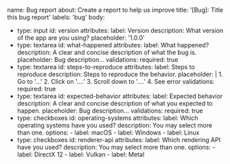 name: Bug report
about: Create a report to help us improve
title: '[Bug]: Title this bug report'
labels: 'bug'
body:
  - type: input
    id: version
    attributes:
      label: Version
      description: What version of the app are you using?
      placeholder: '1.0.0'
  - type: textarea
    id: what-happened
    attributes:
      label: What happened?
      description: A clear and concise description of what the bug is.
      placeholder: Bug description...
      validations:
      required: true
  - type: textarea
    id: steps-to-reproduce
    attributes:
      label: Steps to reproduce
      description: Steps to reproduce the behavior.
      placeholder: |
          1. Go to '...'
          2. Click on '....'
          3. Scroll down to '....'
          4. See error
      validations:
      required: true
  - type: textarea
    id: expected-behavior
    attributes:
      label: Expected behavior
      description: A clear and concise description of what you expected to happen.
      placeholder: Bug description...
      validations:
      required: true
  - type: checkboxes
    id: operating-systems
    attributes:
      label: Which operating systems have you used?
      description: You may select more than one.
      options:
        - label: macOS
        - label: Windows
        - label: Linux
  - type: checkboxes
    id: renderer-api
    attributes:
      label: Which rendering API have you used?
      description: You may select more than one.
      options:
        - label: DirectX 12
        - label: Vulkan
        - label: Metal
